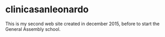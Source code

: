 # clinicasanleonardo
This is my second web site created in december 2015, before to start the General Assembly school.
